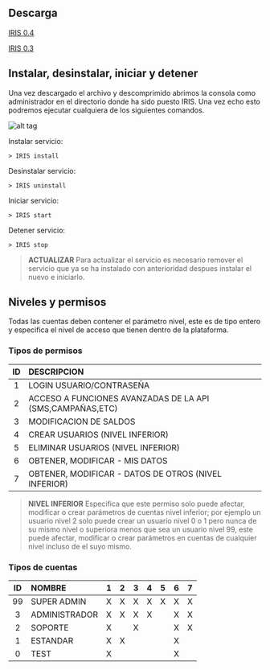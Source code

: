 Descarga
--------------------
[IRIS 0.4](https://github.com/daviidmart/IRIS/blob/master/PRODUCTION/0.4.zip)

[IRIS 0.3](https://github.com/daviidmart/IRIS/raw/master/PRODUCTION/0.3.zip)

Instalar, desinstalar, iniciar y detener
--------------------
Una vez descargado el archivo y descomprimido abrimos la consola como administrador en el directorio donde ha sido puesto IRIS. Una vez echo esto podremos ejecutar cualquiera de los siguientes comandos.

![alt tag](https://github.com/daviidmart/IRIS/blob/master/tutorial.gif?raw=true)

Instalar servicio:
````
> IRIS install
````
Desinstalar servicio:
````
> IRIS uninstall
````
Iniciar servicio:
````
> IRIS start
````
Detener servicio:
````
> IRIS stop
````
> **ACTUALIZAR** Para actualizar el servicio es necesario remover el servicio que ya se ha instalado con anterioridad despues instalar el nuevo e iniciarlo.


Niveles y permisos
--------------------

Todas las cuentas deben contener el parámetro nivel, este es de tipo entero 
y especifica el nivel de acceso que tienen dentro de la plataforma.


### Tipos de permisos

| ID|             DESCRIPCION                                    |
|:-:| :--------------------------------------------------------- |
| 1 | LOGIN USUARIO/CONTRASEÑA   	                     	         |
| 2 | ACCESO A FUNCIONES AVANZADAS DE LA API (SMS,CAMPAÑAS,ETC)  |
| 3 | MODIFICACION DE SALDOS		                     	           |
| 4 | CREAR USUARIOS (NIVEL INFERIOR)                       	   |
| 5 | ELIMINAR USUARIOS (NIVEL INFERIOR)                    	   |
| 6 | OBTENER, MODIFICAR - MIS DATOS                        	   |
| 7 | OBTENER, MODIFICAR - DATOS DE OTROS (NIVEL INFERIOR)  	   |

> **NIVEL INFERIOR** Especifica que este permiso solo puede afectar, modificar o crear parámetros de cuentas nivel inferior; por ejemplo un usuario nivel 2 solo puede  crear un usuario nivel 0 o 1 pero nunca de su mismo nivel o superiora menos que sea un usuario nivel 99, este puede afectar, modificar o crear parámetros en cuentas de cualquier nivel incluso de el suyo mismo.

### Tipos de cuentas

| ID |       NOMBRE    | 1 | 2 | 3 | 4 | 5 | 6 | 7 |
|:--:|:----------------|:-:|:-:|:-:|:-:|:-:|:-:|:-:|
| 99 | SUPER ADMIN     | X | X | X | X | X | X | X |
| 3  | ADMINISTRADOR   | X | X | X | X |   | X | X |
| 2  | SOPORTE         | X |   | X |   |   | X | X |
| 1  | ESTANDAR        | X | X |   |   |   | X |   |
| 0  | TEST            | X |   |   |   |   | X |   |
